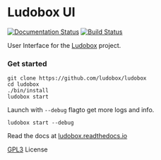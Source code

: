 # Ludobox UI

[![Documentation Status](https://readthedocs.org/projects/ludobox/badge/?version=latest)](http://ludobox.readthedocs.io/en/latest/?badge=latest)
[![Build Status](https://travis-ci.org/ludobox/ludobox.svg?branch=master)](https://travis-ci.org/ludobox/ludobox)

User Interface for the [Ludobox](http://ludobox.net) project. 


### Get started

    git clone https://github.com/ludobox/ludobox
    cd ludobox
    ./bin/install
    ludobox start

Launch with `--debug` flagto get more logs and info.

    ludobox start --debug

Read the docs at [ludobox.readthedocs.io](http://ludobox.readthedocs.io/)

[GPL3](https://www.gnu.org/licenses/gpl-3.0.en.html) License
